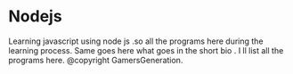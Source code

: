 # Nodejs
Learning javascript using node js .so all the programs here during the learning process.
Same goes here what goes in the short bio .
I ll list all the programs here.
@copyright GamersGeneration.
